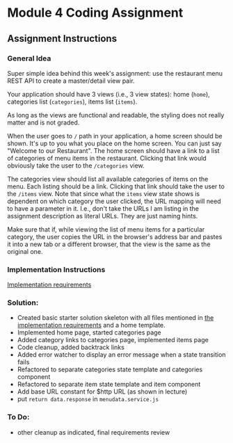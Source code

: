 Module 4 Coding Assignment
=======
## Assignment Instructions

### General Idea
Super simple idea behind this week's assignment: use the restaurant menu REST API to create a master/detail view pair.

Your application should have 3 views (i.e., 3 view states): home (`home`), categories list (`categories`), items list (`items`).

As long as the views are functional and readable, the styling does not really matter and is not graded.

When the user goes to `/` path in your application, a home screen should be shown. It's up to you what you place on the home screen. You can just say "Welcome to our Restaurant". The home screen should have a link to a list of categories of menu items in the restaurant. Clicking that link would obviously take the user to the `/categories` view.

The categories view should list all available categories of items on the menu. Each listing should be a link. Clicking that link should take the user to the `/items` view. Note that since what the `items` view state shows is dependent on which category the user clicked, the URL mapping will need to have a parameter in it. I.e., don't take the URLs I am listing in the assignment description as literal URLs. They are just naming hints.

Make sure that if, while viewing the list of menu items for a particular category, the user copies the URL in the browser's address bar and pastes it into a new tab or a different browser, that the view is the same as the original one.

### Implementation Instructions

[Implementation requirements](Implementation.md)

### Solution:

* Created basic starter solution skeleton with all files mentioned in [the implementation requirements](Implementation.md) and a home template.
* Implemented home page, started categories page
* Added category links to categories page, implemented items page
* Code cleanup, added backtrack links
* Added error watcher to display an error message when a state transition fails
* Refactored to separate categories state template and categories component
* Refactored to separate item state template and item component
* Add base URL constant for $http URL (as shown in lecture)
* put `return data.response` in `menudata.service.js`

### To Do:
* other cleanup as indicated, final requirements review
